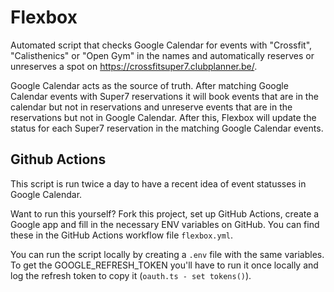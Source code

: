 # Flexbox

Automated script that checks Google Calendar for events with "Crossfit", "Calisthenics" or "Open Gym" in the names and automatically reserves or unreserves a spot on https://crossfitsuper7.clubplanner.be/.

Google Calendar acts as the source of truth. After matching Google Calendar events with Super7 reservations it will book events that are in the calendar but not in reservations and unreserve events that are in the reservations but not in Google Calendar. After this, Flexbox will update the status for each Super7 reservation in the matching Google Calendar events.

## Github Actions

This script is run twice a day to have a recent idea of event statusses in Google Calendar.

Want to run this yourself? Fork this project, set up GitHub Actions, create a Google app and fill in the necessary ENV variables on GitHub. You can find these in the GitHub Actions workflow file `flexbox.yml`.

You can run the script locally by creating a `.env` file with the same variables. To get the GOOGLE_REFRESH_TOKEN you'll have to run it once locally and log the refresh token to copy it (`oauth.ts - set tokens()`).
